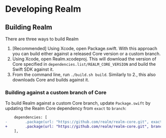 # Developing Realm

## Building Realm

There are three ways to build Realm
1. \[Recommended] Using Xcode, open Package.swift. With this approach you can build either against a released Core version or a custom branch.
1. Using Xcode, open Realm.xcodeproj. This will download the version of Core specified in `dependencies.list/REALM_CORE_VERSION` and build the Swift SDK against it.
1. From the command line, run `./build.sh build`. Similarly to 2., this also downloads Core and builds against it.

### Building against a custom branch of Core

To build Realm against a custom Core branch, update `Package.swift` by updating the Realm Core dependency from `exact` to `branch`:

```diff
    dependencies: [
-        .package(url: "https://github.com/realm/realm-core.git", exact: coreVersion)
+        .package(url: "https://github.com/realm/realm-core.git", branch: "*your-custom-branch*")
    ],

